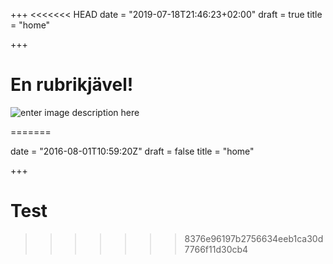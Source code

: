 +++
<<<<<<< HEAD
date = "2019-07-18T21:46:23+02:00"
draft = true
title = "home"

+++
# En rubrikjävel!
![enter image description here][1]


  [1]: https://res.cloudinary.com/appdemo/v1463080220/h2fyjzuulgwmgy0f4jwk
=======

date = "2016-08-01T10:59:20Z"
draft = false
title = "home"

+++
Test
=======
>>>>>>> 8376e96197b2756634eeb1ca30d7766f11d30cb4
